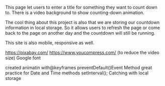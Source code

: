 This page let users to enter a title for something they want to count down to.
There is a video background to show counting-down animation.

The cool thing about this project is also that we are storing our countdown information in local storage. So it allows users to refresh the page or come back to the page on another day and the countdown will still be running.

This site is also mobile, responsive as well.

https://pixabay.com/
https://www.youcompress.com/ (to reduce the video size)
Google font

created animatin with@keyframes
preventDefault()Event Method
great practice for Date and Time methods
setInterval();
Catching with local storage